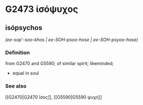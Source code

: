 # G2473 ἰσόψυχος

## isópsychos

_(ee-sop'-soo-khos | ee-SOH-psoo-hose | ee-SOH-psyoo-hose)_

### Definition

from G2470 and G5590; of similar spirit; likeminded; 

- equal in soul

### See also

[[G2470|G2470 ἴσος]], [[G5590|G5590 ψυχή]]
